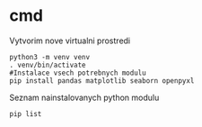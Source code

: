 # cmd
Vytvorim nove virtualni prostredi
``` 
python3 -m venv venv
. venv/bin/activate
#Instalace vsech potrebnych modulu
pip install pandas matplotlib seaborn openpyxl
```

Seznam nainstalovanych python modulu
```
pip list
```

